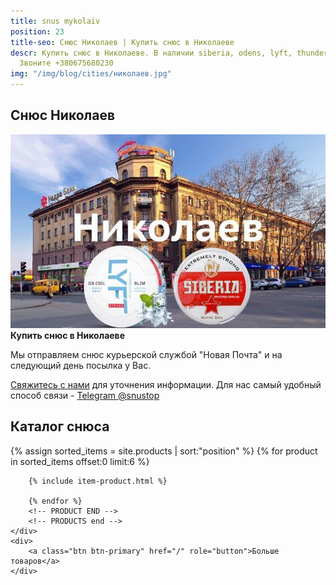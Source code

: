 ```yaml
---
title: snus mykolaiv
position: 23
title-seo: Снюс Николаев | Купить снюс в Николаеве
descr: Купить снюс в Николаеве. В наличии siberia, odens, lyft, thunder, general и другие.
  Звоните +380675680230
img: "/img/blog/cities/николаев.jpg"
---
```


<section class="mb-4">
	<h1>Снюс Николаев</h1>
	<div class="row">
		<div class="col-md-7">
			<img class="img-fluid" src="/img/blog/cities/николаев.jpg" alt="Снюс в Николаеве">
		</div>
		<div class="col-md-5">
			<strong>Купить снюс в Николаеве</strong>
			<p>Мы отправляем снюс курьерской службой "Новая Почта" и на следующий день посылка у Вас.</p>
			<p><a href="#contactModal" data-toggle="modal" data-target="#contactModal">Свяжитесь с нами</a> для уточнения информации. Для нас самый удобный способ связи - <a href="//t.me/snustop" target="_blank" title="Telegram"><i class="icon-telegram"></i>Telegram @snustop</a></p>
		</div>
	</div>
</section>

<section class="mb-4">
	<h2>Каталог снюса</h2>
	<div class="row">
		<!-- PRODUCTS start -->
		<!-- PRODUCT START -->
		{% assign sorted_items = site.products | sort:"position" %}
		{% for product in sorted_items offset:0 limit:6 %}
		
		{% include item-product.html %}

		{% endfor %}
		<!-- PRODUCT END -->
		<!-- PRODUCTS end -->
	</div>
	<div>
		<a class="btn btn-primary" href="/" role="button">Больше товаров</a>
	</div>
</section>

